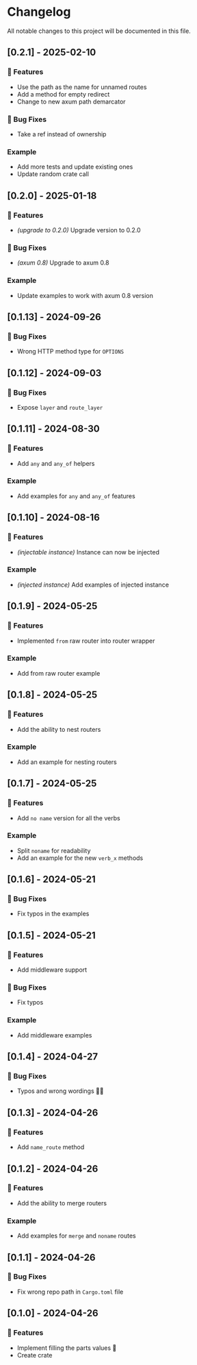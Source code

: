 # Changelog

All notable changes to this project will be documented in this file.

## [0.2.1] - 2025-02-10

### 🚀 Features

- Use the path as the name for unnamed routes
- Add a method for empty redirect
- Change to new axum path demarcator

### 🐛 Bug Fixes

- Take a ref instead of ownership

### Example

- Add more tests and update existing ones
- Update random crate call

## [0.2.0] - 2025-01-18

### 🚀 Features

- *(upgrade to 0.2.0)* Upgrade version to 0.2.0

### 🐛 Bug Fixes

- *(axum 0.8)* Upgrade to axum 0.8

### Example

- Update examples to work with axum 0.8 version

## [0.1.13] - 2024-09-26

### 🐛 Bug Fixes

- Wrong HTTP method type for `OPTIONS`

## [0.1.12] - 2024-09-03

### 🐛 Bug Fixes

- Expose `layer` and `route_layer`

## [0.1.11] - 2024-08-30

### 🚀 Features

- Add `any` and `any_of` helpers

### Example

- Add examples for `any` and `any_of` features

## [0.1.10] - 2024-08-16

### 🚀 Features

- *(injectable instance)* Instance can now be injected

### Example

- *(injected instance)* Add examples of injected instance

## [0.1.9] - 2024-05-25

### 🚀 Features

- Implemented `from` raw router into router wrapper

### Example

- Add from raw router example

## [0.1.8] - 2024-05-25

### 🚀 Features

- Add the ability to nest routers

### Example

- Add an example for nesting routers

## [0.1.7] - 2024-05-25

### 🚀 Features

- Add `no name` version for all the verbs

### Example

- Split `noname` for readability
- Add an example for the new `verb_x` methods

## [0.1.6] - 2024-05-21

### 🐛 Bug Fixes

- Fix typos in the examples

## [0.1.5] - 2024-05-21

### 🚀 Features

- Add middleware support

### 🐛 Bug Fixes

- Fix typos

### Example

- Add middleware examples

## [0.1.4] - 2024-04-27

### 🐛 Bug Fixes

- Typos and wrong wordings 🤦‍♂️

## [0.1.3] - 2024-04-26

### 🚀 Features

- Add `name_route` method

## [0.1.2] - 2024-04-26

### 🚀 Features

- Add the ability to merge routers

### Example

- Add examples for `merge` and `noname` routes

## [0.1.1] - 2024-04-26

### 🐛 Bug Fixes

- Fix wrong repo path in `Cargo.toml` file

## [0.1.0] - 2024-04-26

### 🚀 Features

- Implement filling the parts values 🚀
- Create crate

<!-- generated by git-cliff -->
